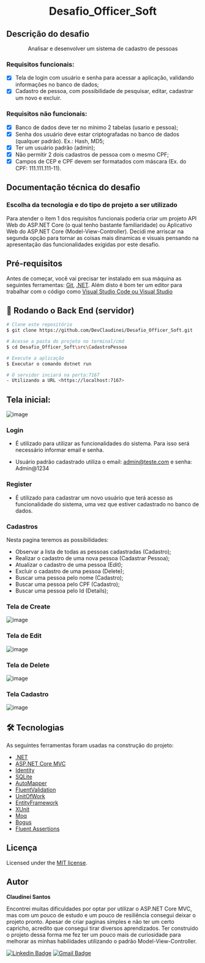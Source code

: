 <h1 align="center">Desafio_Officer_Soft</h1>

## Descrição do desafio

<p align="center">Analisar e desenvolver um sistema de cadastro de pessoas</p>
  
### Requisitos funcionais:

- [x] Tela de login com usuário e senha para acessar a aplicação, validando informações no banco de dados;
- [x] Cadastro de pessoa, com possibilidade de pesquisar, editar, cadastrar um novo e excluir.

### Requisitos não funcionais:

- [x] Banco de dados deve ter no mínimo 2 tabelas (usario e pessoa);
- [x] Senha dos usuário deve estar criptografadas no banco de dados (qualquer padrão). Ex.: Hash, MD5;
- [x] Ter um usuário padrão (admin);
- [x] Não permitir 2 dois cadastros de pessoa com o mesmo CPF;
- [x] Campos de CEP e CPF devem ser formatados com máscara (Ex. do CPF: 111.111.111-11).

## Documentação técnica do desafio

### Escolha da tecnologia e do tipo de projeto a ser utilizado
Para atender o item 1 dos requisitos funcionais poderia criar um projeto API Web do ASP.NET Core (o qual tenho bastante familiaridade) ou Aplicativo Web do ASP.NET Core (Model-View-Controller). Decidi me arriscar na segunda opção para tornar as coisas mais dinamicas e visuais pensando na apresentação das funcionalidades exigidas por este desafio.

## Pré-requisitos

Antes de começar, você vai precisar ter instalado em sua máquina as seguintes ferramentas:
[Git](https://git-scm.com), [.NET](https://dotnet.microsoft.com/en-us/download). 
Além disto é bom ter um editor para trabalhar com o código como [Visual Studio Code ou Visual Studio](https://code.visualstudio.com/download) 

## 🎲 Rodando o Back End (servidor)

```bash
# Clone este repositório
$ git clone https://github.com/DevClaudinei/Desafio_Officer_Soft.git

# Acesse a pasta do projeto no terminal/cmd
$ cd Desafio_Officer_Soft\src\CadastroPessoa

# Execute a aplicação
$ Executar o comando dotnet run 

# O servidor inciará na porta:7167 
- Utilizando a URL <https://localhost:7167>
```
## Tela inicial:
![image](https://user-images.githubusercontent.com/103595662/229291345-339367c1-737c-4c32-b789-db2def040e40.png)

### Login 
- É utilizado para utilizar as funcionalidades do sistema. Para isso será necessário informar email e senha.

- Usuário padrão cadastrado utiliza o email: admin@teste.com e senha: Admin@1234

### Register
- É utilizado para cadastrar um novo usuário que terá acesso as funcionalidade do sistema, uma vez que estiver cadastrado no banco de dados.

### Cadastros
Nesta pagina teremos as possibilidades:

- Observar a lista de todas as pessoas cadastradas (Cadastro);
- Realizar o cadastro de uma nova pessoa (Cadastrar Pessoa);
- Atualizar o cadastro de uma pessoa (Edit);
- Excluir o cadastro de uma pessoa (Delete);
- Buscar uma pessoa pelo nome (Cadastro);
- Buscar uma pessoa pelo CPF (Cadastro);
- Buscar uma pessoa pelo Id (Details);

### Tela de Create
![image](https://user-images.githubusercontent.com/103595662/229291412-3c4bd5d2-8fb4-4b43-bb00-121ad6b3f1ca.png)

### Tela de Edit
![image](https://user-images.githubusercontent.com/103595662/229291514-6b56dbea-f407-43bc-a7e9-3b7d8f24b0f8.png)

### Tela de Delete
![image](https://user-images.githubusercontent.com/103595662/229291549-d291bedc-ea46-4be3-80ab-d1312cfb992a.png)

### Tela Cadastro
![image](https://user-images.githubusercontent.com/103595662/229291724-7f272d1e-63a9-4783-bc58-0de35e84c0bf.png)


## 🛠 Tecnologias

As seguintes ferramentas foram usadas na construção do projeto:

- [.NET](https://dotnet.microsoft.com/en-us/)
- [ASP.NET Core MVC](https://learn.microsoft.com/pt-br/aspnet/core/mvc/overview?view=aspnetcore-6.0)
- [Identity](https://learn.microsoft.com/pt-br/aspnet/core/security/authentication/identity?view=aspnetcore-6.0&tabs=visual-studio)
- [SQLite](https://sqlite.org/download.html)
- [AutoMapper](https://automapper.org/)
- [FluentValidation](https://docs.fluentvalidation.net/en/latest/)
- [UnitOfWork](https://www.nuget.org/packages/EntityFrameworkCore.Data.UnitOfWork)
- [EntityFramework](https://learn.microsoft.com/pt-br/ef/)
- [XUnit](https://xunit.net/)
- [Moq](https://documentation.help/Moq/)
- [Bogus](https://github.com/bchavez/Bogus)
- [Fluent Assertions](https://fluentassertions.com/)

## Licença

Licensed under the [MIT license](LICENSE).

## Autor

<b>Claudinei Santos</b>

Encontrei muitas dificuldades por optar por utilizar o ASP.NET Core MVC, mas com um pouco de estudo e um pouco de resiliência consegui deixar o projeto pronto. Apesar de criar paginas simples e não ter um certo capricho, acredito que consegui tirar diversos aprendizados. 
Ter construido o projeto dessa forma me fez ter um pouco mais de curiosidade para melhorar as minhas habilidades utilizando o padrão Model-View-Controller.

[![Linkedin Badge](https://img.shields.io/badge/-Claudinei-blue?style=flat-square&logo=Linkedin&logoColor=white&link=https://www.linkedin.com/in/claudinei-santos-ti/)](https://www.linkedin.com/in/claudinei-santos-ti/)
[![Gmail Badge](https://img.shields.io/badge/-santos.devclaudinei@gmail.com-c14438?style=flat-square&logo=Gmail&logoColor=white&link=mailto:santos.devclaudinei@gmail.com)](mailto:claudinei.santos@warren.com.br)
